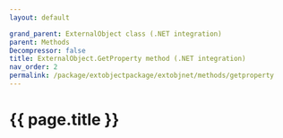 ```yaml
---
layout: default

grand_parent: ExternalObject class (.NET integration)
parent: Methods
Decompressor: false
title: ExternalObject.GetProperty method (.NET integration)
nav_order: 2
permalink: /package/extobjectpackage/extobjnet/methods/getproperty
---
```

# {{ page.title }}